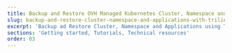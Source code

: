 ```yaml
---
title: Backup and Restore OVH Managed Kubernetes Cluster, Namespace and Applications using TrilioVault for Kubernetes
slug: backup-and-restore-cluster-namespace-and-applications-with-trilio
excerpt: 'Backup ad Restore Cluster, Namespace and Applications using TVK'
sections: 'Getting started, Tutorials, Technical resources'
order: 03
---
```

